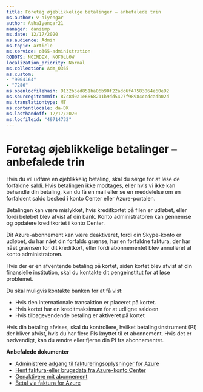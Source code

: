 ```yaml
---
title: Foretag øjeblikkelige betalinger – anbefalede trin
ms.author: v-aiyengar
author: AshaIyengar21
manager: dansimp
ms.date: 12/17/2020
ms.audience: Admin
ms.topic: article
ms.service: o365-administration
ROBOTS: NOINDEX, NOFOLLOW
localization_priority: Normal
ms.collection: Adm_O365
ms.custom:
- "9004164"
- "7286"
ms.openlocfilehash: 9132b5ed851ba06b90f22adc6f47583064e60e92
ms.sourcegitcommit: 87c8d0a1e6668211b9dd5427f98984ccdcadb02d
ms.translationtype: MT
ms.contentlocale: da-DK
ms.lasthandoff: 12/17/2020
ms.locfileid: "49714732"
---
```

# <a name="make-immediate-payment---recommended-steps"></a>Foretag øjeblikkelige betalinger – anbefalede trin

Hvis du vil udføre en øjeblikkelig betaling, skal du sørge for at løse de forfaldne saldi. Hvis betalingen ikke modtages, eller hvis vi ikke kan behandle din betaling, kan du få en mail eller se en meddelelse om en forfaldent saldo besked i konto Center eller Azure-portalen. 

Betalingen kan være mislykket, hvis kreditkortet på filen er udløbet, eller fordi beløbet blev afvist af din bank. Konto administratoren kan gennemse og opdatere kreditkortet i konto Center. 

Dit Azure-abonnement kan være deaktiveret, fordi din Skype-konto er udløbet, du har nået din forfalds grænse, har en forfaldne faktura, der har nået grænsen for dit kreditkort, eller fordi abonnementet blev annulleret af konto administratoren.  

Hvis der er en afventende betaling på kortet, siden kortet blev afvist af din finansielle institution, skal du kontakte dit pengeinstitut for at løse problemet.  

Du skal muligvis kontakte banken for at få vist:

- Hvis den internationale transaktion er placeret på kortet. 
- Hvis kortet har en kreditmaksimum for at udligne saldoen 
- Hvis tilbagevendende betaling er aktiveret på kortet 

Hvis din betaling afvises, skal du kontrollere, hvilket betalingsinstrument (PI) der bliver afvist, hvis du har flere PIs knyttet til et abonnement. Hvis det er nødvendigt, kan du ændre eller fjerne din PI fra abonnementet. 

**Anbefalede dokumenter** 

- [Administrere adgang til faktureringsoplysninger for Azure](https://docs.microsoft.com/azure/billing/billing-manage-access?WT.mc_id=Portal-Microsoft_Azure_Support)
- [Hent faktura-eller brugsdata fra Azure-konto Center](https://docs.microsoft.com/azure/billing/billing-download-azure-invoice-daily-usage-date?WT.mc_id=Portal-Microsoft_Azure_Support)
- [Genaktivere mit abonnement](https://docs.microsoft.com/azure/billing/billing-subscription-become-disable?WT.mc_id=Portal-Microsoft_Azure_Support)
- [Betal via faktura for Azure](https://docs.microsoft.com/azure/cost-management-billing/manage/pay-by-invoice) 